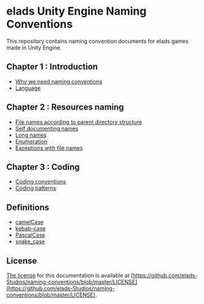 # elads Unity Engine Naming Conventions

This repository contains naming convention documents for elads games made in Unity Engine.

## Chapter 1 : Introduction

- [Why we need naming conventions](Why%20we%20need%20naming%20conventions)
- [Language](Language)

## Chapter 2 : Resources naming

- [File names according to parent directory structure](File%20names%20according%20to%20parent%20directory%20structure)
- [Self documenting names](Self%20documenting%20names)
- [Long names](Long%20names)
- [Enumeration](Enumeration)
- [Exceptions with file names](Exceptions%20with%20file%20names)

## Chapter 3 : Coding

- [Coding conventions](Coding%20conventions)
- [Coding patterns](Coding%20patterns)

## Definitions

- [camelCase](camelCase)
- [kebab-case](kebab-case)
- [PascalCase](PascalCase)
- [snake_case](snake_case)

## License

[The license](https://github.com/elads-Studios/naming-conventions/blob/master/LICENSE) for this documentation is available at [https://github.com/elads-Studios/naming-conventions/blob/master/LICENSE](https://github.com/elads-Studios/naming-conventions/blob/master/LICENSE).